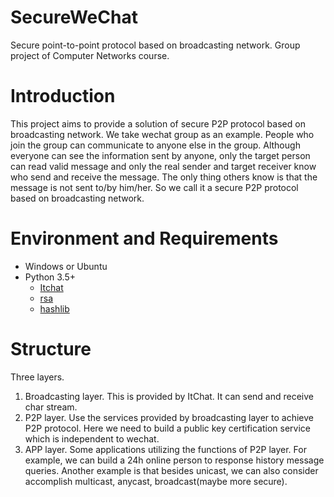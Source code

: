 # SecureWeChat
Secure point-to-point protocol based on broadcasting network. Group project of Computer Networks course.

# Introduction
This project aims to provide a solution of secure P2P protocol based on broadcasting network. 
We take wechat group as an example. People who join the group can communicate to anyone else in the group. 
Although everyone can see the information sent by anyone, only the target person 
can read valid message and only the real sender and target receiver know who send and receive the message. 
The only thing others know is that the message is not sent to/by him/her.
So we call it a secure P2P protocol based on broadcasting network.

# Environment and Requirements
* Windows or Ubuntu
* Python 3.5+
    * [Itchat](https://github.com/littlecodersh/ItChat)
    * [rsa](https://pypi.python.org/pypi/rsa)
    * [hashlib](https://docs.python.org/3/library/hashlib.html?highlight=hashlib#module-hashlib)

# Structure
Three layers.
1. Broadcasting layer. This is provided by ItChat. It can send and receive char stream.
2. P2P layer. Use the services provided by broadcasting layer to achieve P2P protocol. Here we need to build a public key certification service which is independent to wechat.
3. APP layer. Some applications utilizing the functions of P2P layer. For example, we can build a 24h online person to response history message queries. Another example is that besides unicast, we can also consider accomplish multicast, anycast, broadcast(maybe more secure).

